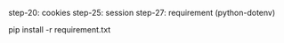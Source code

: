 step-20: cookies
step-25: session
step-27: requirement (python-dotenv)

pip install -r requirement.txt

